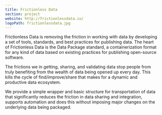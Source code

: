 ```yaml
---
title: Frictionless Data
section: project
website: http://frictionlessdata.io/
logoPath: frictionlessdata.jpg
---
```


Frictionless Data is removing the friction in working with data by developing a set of tools, standards, and best practices for publishing data. The heart of Frictionless Data is the Data Package standard, a containerization format for any kind of data based on existing practices for publishing open-source software.

The frictions we in getting, sharing, and validating data stop people from truly benefiting from the wealth of data being opened up every day. This kills the cycle of find/improve/share that makes for a dynamic and productive data ecosystem.

We provide a simple wrapper and basic structure for transportation of data that significantly reduces the friction in data sharing and integration, supports automation and does this without imposing major changes on the underlying data being packaged. 
